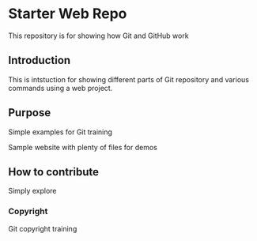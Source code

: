 # Starter Web Repo
This repository is for showing how Git and GitHub work

## Introduction

This is intstuction for showing different parts of Git repository and various commands using a web project.
## Purpose
Simple examples for Git training

Sample website with plenty of files for demos
## How to contribute
Simply explore

### Copyright

Git copyright training